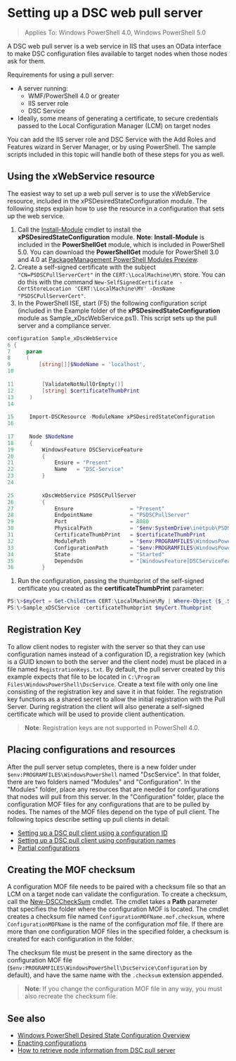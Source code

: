 # Setting up a DSC web pull server

> Applies To: Windows PowerShell 4.0, Windows PowerShell 5.0

A DSC web pull server is a web service in IIS that uses an OData interface to make DSC configuration files available to target nodes when those nodes ask for them.

Requirements for using a pull server:

* A server running:
  - WMF/PowerShell 4.0 or greater
  - IIS server role
  - DSC Service
* Ideally, some means of generating a certificate, to secure credentials passed to the Local Configuration Manager (LCM) on target nodes

You can add the IIS server role and DSC Service with the Add Roles and Features wizard in Server Manager, or by using PowerShell. The sample scripts included in this topic will handle both of these steps for you as well.

## Using the xWebService resource
The easiest way to set up a web pull server is to use the xWebService resource, included in the xPSDesiredStateConfiguration module. The following steps explain how to use the resource in a configuration that sets up the web service.

1. Call the [Install-Module](https://technet.microsoft.com/en-us/library/dn807162.aspx) cmdlet to install the **xPSDesiredStateConfiguration** module. **Note**: **Install-Module** is included in the **PowerShellGet** module, which is included in PowerShell 5.0. You can download the **PowerShellGet** module for PowerShell 3.0 and 4.0 at [PackageManagement PowerShell Modules Preview](https://www.microsoft.com/en-us/download/details.aspx?id=49186). 
1. Create a self-signed certificate with the subject `"CN=PSDSCPullServerCert"` in the `CERT:\LocalMachine\MY\` store. You can do this with the command `New-SelfSignedCertificate  -CertStoreLocation 'CERT:\LocalMachine\MY' -DnsName "PSDSCPullServerCert"`.
1. In the PowerShell ISE, start (F5) the following configuration script (included in the Example folder of the  **xPSDesiredStateConfiguration** module as Sample_xDscWebService.ps1). This script sets up the pull server and a compliance server.
  
```powershell
configuration Sample_xDscWebService 
6 { 
7     param  
8     ( 
9         [string[]]$NodeName = 'localhost', 
10 
 
11         [ValidateNotNullOrEmpty()] 
12         [string] $certificateThumbPrint 
13     ) 
14 
 
15     Import-DSCResource -ModuleName xPSDesiredStateConfiguration 
16 
 
17     Node $NodeName 
18     { 
19         WindowsFeature DSCServiceFeature 
20         { 
21             Ensure = "Present" 
22             Name   = "DSC-Service"             
23         } 
24 
 
25         xDscWebService PSDSCPullServer 
26         { 
27             Ensure                  = "Present" 
28             EndpointName            = "PSDSCPullServer" 
29             Port                    = 8080 
30             PhysicalPath            = "$env:SystemDrive\inetpub\PSDSCPullServer" 
31             CertificateThumbPrint   = $certificateThumbPrint          
32             ModulePath              = "$env:PROGRAMFILES\WindowsPowerShell\DscService\Modules" 
33             ConfigurationPath       = "$env:PROGRAMFILES\WindowsPowerShell\DscService\Configuration"             
34             State                   = "Started" 
35             DependsOn               = "[WindowsFeature]DSCServiceFeature"                         
36         } 
```

1. Run the configuration, passing the thumbprint of the self-signed certificate you created as the **certificateThumbPrint** parameter:

```powershell
PS:\>$myCert = Get-ChildItem CERT:\LocalMachine\My | Where-Object {$_.Subject -eq 'CN=PSDSCPullServerCert'}
PS:\>Sample_xDSCService -certificateThumbprint $myCert.Thumbprint 
```

## Registration Key
To allow client nodes to register with the server so that they can use configuration names instead of a configuration ID, a registration key (which is a GUID known to both the server and the client node) must be placed in a file named `RegistrationKeys.txt`. By default, the pull server created by this example expects that file to be located in `C:\Program Files\WindowsPowerShell\DscService`. Create a text file with only one line consisting of the registration key and save it in that folder. The registration key functions as a shared secret to allow the initial registration with the Pull Server. During registration the client will also generate a self-signed certificate which will be used to provide client authentication.
> **Note**: Registration keys are not supported in PowerShell 4.0. 

## Placing configurations and resources
After the pull server setup completes, there is a new folder under `$env:PROGRAMFILES\WindowsPowerShell` named "DscService". In that folder, there are two folders named "Modules" and "Configuration". In the "Modules" folder, place any resources that are needed for configurations that nodes will pull from this server. In the "Configuration" folder, place the configuration MOF files for any configurations that are to be pulled by nodes. The names of the MOF files depend on the type of pull client. The following topics describe setting up pull clients in detail:

* [Setting up a DSC pull client using a configuration ID](pullClientConfigID.md)
* [Setting up a DSC pull client using configuration names](pullClientConfigNames.md)
* [Partial configurations](partialConfigs.md)

## Creating the MOF checksum
A configuration MOF file needs to be paired with a checksum file so that an LCM on a target node can validate the configuration. To create a checksum, call the [New-DSCCheckSum](https://technet.microsoft.com/en-us/library/dn521622.aspx) cmdlet. The cmdlet takes a **Path** parameter that specifies the folder where the configuration MOF is located. The cmdlet creates a checksum file named `ConfigurationMOFName.mof.checksum`, where `ConfigurationMOFName` is the name of the configuration mof file. If there are more than one configuration MOF files in the specified folder, a checksum is created for each configuration in the folder.

The checksum file must be present in the same directory as the configuration MOF file (`$env:PROGRAMFILES\WindowsPowerShell\DscService\Configuration` by default), and have the same name with the `.checksum` extension appended.

>**Note**: If you change the configuration MOF file in any way, you must also recreate the checksum file.

## See also
* [Windows PowerShell Desired State Configuration Overview](overview.md)
* [Enacting configurations](enactingConfigurations.md)
* [How to retrieve node information from DSC pull server](retrieveNodeInfo.md)
